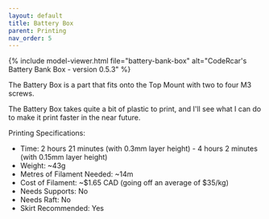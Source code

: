 ```yaml
---
layout: default
title: Battery Box
parent: Printing
nav_order: 5
---
```


{% include model-viewer.html file="battery-bank-box" alt="CodeRcar's Battery Bank Box - version 0.5.3" %}

The Battery Box is a part that fits onto the Top Mount with two to four M3 screws.

The Battery Box takes quite a bit of plastic to print, and I'll see what I can do to make it print faster in the near future.

Printing Specifications:

- Time: 2 hours 21 minutes (with 0.3mm layer height) - 4 hours 2 minutes (with 0.15mm layer height)
- Weight: ~43g
- Metres of Filament Needed: ~14m
- Cost of Filament: ~$1.65 CAD (going off an average of $35/kg)
- Needs Supports: No
- Needs Raft: No
- Skirt Recommended: Yes
